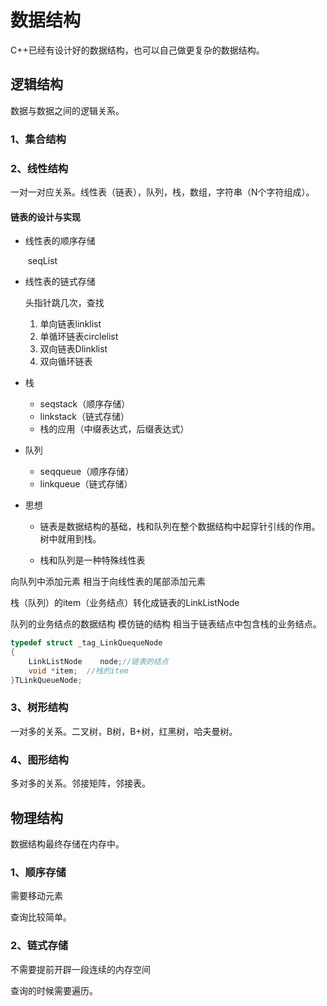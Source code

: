 # 数据结构

C++已经有设计好的数据结构，也可以自己做更复杂的数据结构。

## 逻辑结构

数据与数据之间的逻辑关系。

### 1、集合结构

### 2、线性结构

一对一对应关系。线性表（链表），队列，栈，数组，字符串（N个字符组成）。

#### 链表的设计与实现

- 线性表的顺序存储 

  ​	seqList

- 线性表的链式存储 

  头指针跳几次，查找

  1. 单向链表linklist
  2. 单循环链表circlelist
  3. 双向链表Dlinklist
  3. 双向循环链表

- 栈

  - seqstack（顺序存储）
  - linkstack（链式存储）
  - 栈的应用（中缀表达式，后缀表达式）

- 队列

  - seqqueue（顺序存储）
  - linkqueue（链式存储）

- 思想

  - 链表是数据结构的基础，栈和队列在整个数据结构中起穿针引线的作用。
    树中就用到栈。

  - 栈和队列是一种特殊线性表

向队列中添加元素 相当于向线性表的尾部添加元素

栈（队列）的item（业务结点）转化成链表的LinkListNode

队列的业务结点的数据结构   模仿链的结构 
相当于链表结点中包含栈的业务结点。

```c++
typedef struct _tag_LinkQuequeNode
{
    LinkListNode    node;//链表的结点
    void *item;  //栈的item
}TLinkQueueNode;
```

### 3、树形结构

一对多的关系。二叉树，B树，B+树，红黑树，哈夫曼树。

### 4、图形结构

多对多的关系。邻接矩阵，邻接表。

## 物理结构

数据结构最终存储在内存中。

### 1、顺序存储

需要移动元素

查询比较简单。

### 2、链式存储

不需要提前开辟一段连续的内存空间

查询的时候需要遍历。